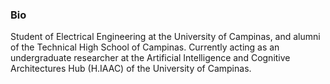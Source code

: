 ### Bio

Student of Electrical Engineering at the University of Campinas, and alumni of the Technical High School of Campinas. Currently acting as an undergraduate researcher at the Artificial Intelligence and Cognitive Architectures Hub (H.IAAC) of the University of Campinas.

